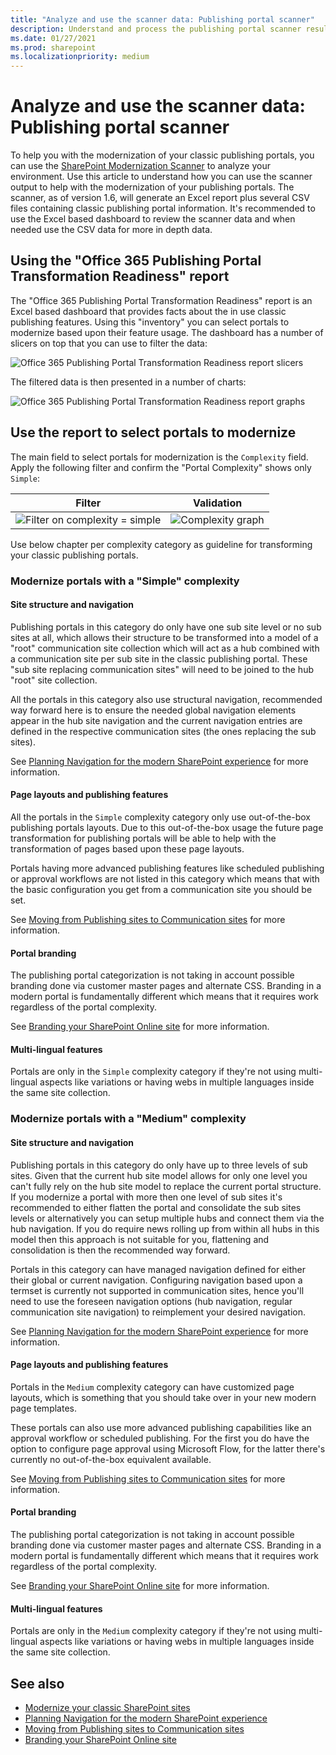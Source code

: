 ```yaml
---
title: "Analyze and use the scanner data: Publishing portal scanner"
description: Understand and process the publishing portal scanner results to help you prepare the modernization of these portals
ms.date: 01/27/2021
ms.prod: sharepoint
ms.localizationpriority: medium
---
```


# Analyze and use the scanner data: Publishing portal scanner

To help you with the modernization of your classic publishing portals, you can use the [SharePoint Modernization Scanner](https://aka.ms/sppnp-modernizationscanner) to analyze your environment. Use this article to understand how you can use the scanner output to help with the modernization of your publishing portals. The scanner, as of version 1.6, will generate an Excel report plus several CSV files containing classic publishing portal information. It's recommended to use the Excel based dashboard to review the scanner data and when needed use the CSV data for more in depth data.

## Using the "Office 365 Publishing Portal Transformation Readiness" report

The "Office 365 Publishing Portal Transformation Readiness" report is an Excel based dashboard that provides facts about the in use classic publishing features. Using this "inventory" you can select portals to modernize based upon their feature usage. The dashboard has a number of slicers on top that you can use to filter the data:

![Office 365 Publishing Portal Transformation Readiness report slicers](media/modernize/publishingscanner_slicers.png)

The filtered data is then presented in a number of charts:

![Office 365 Publishing Portal Transformation Readiness report graphs](media/modernize/publishingscanner_graphs.png)

## Use the report to select portals to modernize

The main field to select portals for modernization is the `Complexity` field. Apply the following filter and confirm the "Portal Complexity" shows only `Simple`:

Filter | Validation
---------|----------
![Filter on complexity = simple](media/modernize/publishingscanner_simple_1.png) | ![Complexity graph](media/modernize/publishingscanner_simple_2.png)

Use below chapter per complexity category as guideline for transforming your classic publishing portals.

### Modernize portals with a "Simple" complexity

#### Site structure and navigation

Publishing portals in this category do only have one sub site level or no sub sites at all, which allows their structure to be transformed into a model of a "root" communication site collection which will act as a hub combined with a communication site per sub site in the classic publishing portal. These "sub site replacing communication sites" will need to be joined to the hub "root" site collection.

All the portals in this category also use structural navigation, recommended way forward here is to ensure the needed global navigation elements appear in the hub site navigation and the current navigation entries are defined in the respective communication sites (the ones replacing the sub sites).

See [Planning Navigation for the modern SharePoint experience](https://docs.microsoft.com/sharepoint/plan-navigation-modern-experience) for more information.

#### Page layouts and publishing features

All the portals in the  `Simple` complexity category only use out-of-the-box publishing portals layouts. Due to this out-of-the-box usage the future page transformation for publishing portals will be able to help with the transformation of pages based upon these page layouts.

Portals having more advanced publishing features like scheduled publishing or approval workflows are not listed in this category which means that with the basic configuration you get from a communication site you should be set.

See [Moving from Publishing sites to Communication sites](https://docs.microsoft.com/sharepoint/publishing-sites-classic-to-modern-experience) for more information.

#### Portal branding

The publishing portal categorization is not taking in account possible branding done via customer master pages and alternate CSS. Branding in a modern portal is fundamentally different which means that it requires work regardless of the portal complexity.

See [Branding your SharePoint Online site](https://docs.microsoft.com/sharepoint/branding-sharepoint-online-sites-modern-experience) for more information.

#### Multi-lingual features

Portals are only in the `Simple` complexity category if they're not using multi-lingual aspects like variations or having webs in multiple languages inside the same site collection.

### Modernize portals with a "Medium" complexity

#### Site structure and navigation

Publishing portals in this category do only have up to three levels of sub sites. Given that the current hub site model allows for only one level you can't fully rely on the hub site model to replace the current portal structure. If you modernize a portal with more then one level of sub sites it's recommended to either flatten the portal and consolidate the sub sites levels or alternatively you can setup multiple hubs and connect them via the hub navigation. If you do require news rolling up from within all hubs in this model then this approach is not suitable for you, flattening and consolidation is then the recommended way forward.

Portals in this category can have managed navigation defined for either their global or current navigation. Configuring navigation based upon a termset is currently not supported in communication sites, hence you'll need to use the foreseen navigation options (hub navigation, regular communication site navigation) to reimplement your desired navigation.

See [Planning Navigation for the modern SharePoint experience](https://docs.microsoft.com/sharepoint/plan-navigation-modern-experience) for more information.

#### Page layouts and publishing features

Portals in the `Medium` complexity category can have customized page layouts, which is something that you should take over in your new modern page templates.

These portals can also use more advanced publishing capabilities like an approval workflow or scheduled publishing. For the first you do have the option to configure page approval using Microsoft Flow, for the latter there's currently no out-of-the-box equivalent available.

See [Moving from Publishing sites to Communication sites](https://docs.microsoft.com/sharepoint/publishing-sites-classic-to-modern-experience) for more information.

#### Portal branding

The publishing portal categorization is not taking in account possible branding done via customer master pages and alternate CSS. Branding in a modern portal is fundamentally different which means that it requires work regardless of the portal complexity.

See [Branding your SharePoint Online site](https://docs.microsoft.com/sharepoint/branding-sharepoint-online-sites-modern-experience) for more information.

#### Multi-lingual features

Portals are only in the `Medium` complexity category if they're not using multi-lingual aspects like variations or having webs in multiple languages inside the same site collection.

## See also

- [Modernize your classic SharePoint sites](modernize-classic-sites.md)
- [Planning Navigation for the modern SharePoint experience](https://docs.microsoft.com/sharepoint/plan-navigation-modern-experience)
- [Moving from Publishing sites to Communication sites](https://docs.microsoft.com/sharepoint/publishing-sites-classic-to-modern-experience)
- [Branding your SharePoint Online site](https://docs.microsoft.com/sharepoint/branding-sharepoint-online-sites-modern-experience)
